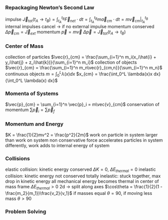 ### Repackaging Newton’s Second Law
impulse
	$\vec{J}_{tot}(t_A \to t_B) = \int_{t_A}^{t_B}\vec{F}_{net} \cdot dt = \int_{t_A}^{t_B}m\vec{a}_{cm} \cdot dt = m\vec{v}_{cm}\vert_{t_A}^{t_B}$
	internal impulses cancel → if no external impulse momentum conserved
	$\Delta \vec{p}_{cm} = \vec{J}_{ext}$
momentum
	$\vec{p} = m\vec{v}$
	$\Delta \vec{p} = \vec{J}_{tot}(t_A \to t_B)$
### Center of Mass
collection of particles
	$\vec{r}_{cm} = \frac{\sum_{i=1}^n m_i(x_i\hat{i} + y_i\hat{j} + z_i\hat{k})}{\sum_{i=1}^n m_i}$
collection of objects
	$\vec{r}_{cm} = \frac{\sum_{i=1}^n m_n\vec{r}_{cm,n}}{\sum_{i=1}^n m_n}$
continuous objects
	$m = \int_0^L \lambda(x) dx$
	$x_{cm} = \frac{\int_0^L \lambda(x)x dx}{\int_0^L \lambda(x) dx}$
### Momenta of Systems
$\vec{p}_{cm} = \sum_{i=1}^n \vec{p}_i = m\vec{v}_{cm}$
conservation of momentum
	$\sum\vec{p}_i = \sum\vec{p}_f$
### Momentum and Energy
$K = \frac{1}{2}mv^2 = \frac{p^2}{2m}$
work on particle in system larger than work on system
non conservative force accelerates particles in system differently, work adds to internal energy of system
### Collisions
elastic collision: kinetic energy conserved
	$\Delta K = 0$, $\Delta E_{thermal} = 0$
inelastic collision: kinetic energy not conserved
	totally inelastic: stuck together, max drop in kinetic energy
		all mechanical energy becomes thermal in center of mass frame
	$\Delta E_{thermal} > 0$
2d → split along axes
	$\cos\theta = \frac{1}{2}(1 - \frac{m_2}{m_1})\frac{v_2}{v_1}$
	if masses equal $\theta = 90$, if moving less mass $\theta > 90$
### Problem Solving